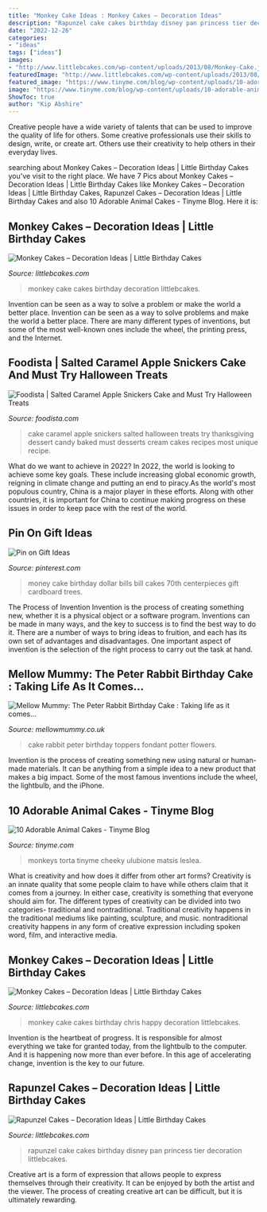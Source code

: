 ```yaml
---
title: "Monkey Cake Ideas : Monkey Cakes – Decoration Ideas"
description: "Rapunzel cake cakes birthday disney pan princess tier decoration littlebcakes"
date: "2022-12-26"
categories:
- "ideas"
tags: ["ideas"]
images:
- "http://www.littlebcakes.com/wp-content/uploads/2013/08/Monkey-Cake.jpg"
featuredImage: "http://www.littlebcakes.com/wp-content/uploads/2013/08/Monkey-Cake-Ideas.jpg"
featured_image: "https://www.tinyme.com/blog/wp-content/uploads/10-adorable-animal-cakes/10-Adorable-Animal-Cakes-1.jpg"
image: "https://www.tinyme.com/blog/wp-content/uploads/10-adorable-animal-cakes/10-Adorable-Animal-Cakes-1.jpg"
ShowToc: true
author: "Kip Abshire"
---
```



Creative people have a wide variety of talents that can be used to improve the quality of life for others. Some creative professionals use their skills to design, write, or create art. Others use their creativity to help others in their everyday lives.

	

		
searching about Monkey Cakes – Decoration Ideas | Little Birthday Cakes you've visit to the right place. We have 7 Pics about Monkey Cakes – Decoration Ideas | Little Birthday Cakes like Monkey Cakes – Decoration Ideas | Little Birthday Cakes, Rapunzel Cakes – Decoration Ideas | Little Birthday Cakes and also 10 Adorable Animal Cakes - Tinyme Blog. Here it is:
		
    
## Monkey Cakes – Decoration Ideas | Little Birthday Cakes

<img loading=lazy src="http://www.littlebcakes.com/wp-content/uploads/2013/08/Monkey-Cake-Ideas.jpg" onerror="this.onerror=null;this.src='https://tse4.mm.bing.net/th?id=OIP.UsPIY81XIbCpXkwnMSruZgHaJ4&amp;pid=15.1';" alt="Monkey Cakes – Decoration Ideas | Little Birthday Cakes">

_Source: littlebcakes.com_

>monkey cake cakes birthday decoration littlebcakes. 

	

Invention can be seen as a way to solve a problem or make the world a better place.
Invention can be seen as a way to solve problems and make the world a better place. There are many different types of inventions, but some of the most well-known ones include the wheel, the printing press, and the Internet.

    
## Foodista | Salted Caramel Apple Snickers Cake And Must Try Halloween Treats

<img loading=lazy src="http://cf.foodista.com/content/fp/zi7kyp7s2nxgzbj5.jpg" onerror="this.onerror=null;this.src='https://tse1.mm.bing.net/th?id=OIP.97cC6EYi2QtB3aNEd8_SMAHaLH&amp;pid=15.1';" alt="Foodista | Salted Caramel Apple Snickers Cake and Must Try Halloween Treats">

_Source: foodista.com_

>cake caramel apple snickers salted halloween treats try thanksgiving dessert candy baked must desserts cream cakes recipes most unique recipe. 

	

What do we want to achieve in 2022?
In 2022, the world is looking to achieve some key goals. These include increasing global economic growth, reigning in climate change and putting an end to piracy.As the world's most populous country, China is a major player in these efforts. Along with other countries, it is important for China to continue making progress on these issues in order to keep pace with the rest of the world.

    
## Pin On Gift Ideas

<img loading=lazy src="https://i.pinimg.com/736x/45/5a/07/455a07b736be70eef1f6bf85a8100a54--money-creation-money-trees.jpg" onerror="this.onerror=null;this.src='https://tse1.mm.bing.net/th?id=OIP.vRMv6c6ahGWyZITvWdmsMwHaJ3&amp;pid=15.1';" alt="Pin on Gift Ideas">

_Source: pinterest.com_

>money cake birthday dollar bills bill cakes 70th centerpieces gift cardboard trees. 

	

The Process of Invention
Invention is the process of creating something new, whether it is a physical object or a software program. Inventions can be made in many ways, and the key to success is to find the best way to do it. There are a number of ways to bring ideas to fruition, and each has its own set of advantages and disadvantages. One important aspect of invention is the selection of the right process to carry out the task at hand.

    
## Mellow Mummy: The Peter Rabbit Birthday Cake : Taking Life As It Comes...

<img loading=lazy src="https://3.bp.blogspot.com/-MHpGuqBi3wU/VypKwUvfUCI/AAAAAAAAUU4/Ln5fpsFxfYYio-WzgrWO40Kz_diogg5_wCLcB/s1600/IMG_5110.JPG" onerror="this.onerror=null;this.src='https://tse3.mm.bing.net/th?id=OIP.SiYSRhOKNEeNZVJewb8gpAHaLH&amp;pid=15.1';" alt="Mellow Mummy: The Peter Rabbit Birthday Cake : Taking life as it comes...">

_Source: mellowmummy.co.uk_

>cake rabbit peter birthday toppers fondant potter flowers. 

	

Invention is the process of creating something new using natural or human-made materials. It can be anything from a simple idea to a new product that makes a big impact. Some of the most famous inventions include the wheel, the lightbulb, and the iPhone.

    
## 10 Adorable Animal Cakes - Tinyme Blog

<img loading=lazy src="https://www.tinyme.com/blog/wp-content/uploads/10-adorable-animal-cakes/10-Adorable-Animal-Cakes-1.jpg" onerror="this.onerror=null;this.src='https://tse2.mm.bing.net/th?id=OIP.WfFbr9DsO-YALgooIIOsGAHaLG&amp;pid=15.1';" alt="10 Adorable Animal Cakes - Tinyme Blog">

_Source: tinyme.com_

>monkeys torta tinyme cheeky ulubione matsis leslea. 

	

What is creativity and how does it differ from other art forms?
Creativity is an innate quality that some people claim to have while others claim that it comes from a journey. In either case, creativity is something that everyone should aim for. The different types of creativity can be divided into two categories- traditional and nontraditional. Traditional creativity happens in the traditional mediums like painting, sculpture, and music. nontraditional creativity happens in any form of creative expression including spoken word, film, and interactive media.

    
## Monkey Cakes – Decoration Ideas | Little Birthday Cakes

<img loading=lazy src="http://www.littlebcakes.com/wp-content/uploads/2013/08/Monkey-Cake.jpg" onerror="this.onerror=null;this.src='https://tse2.mm.bing.net/th?id=OIP.tbxt3A_MXCcctZE6LcFdVwHaJ4&amp;pid=15.1';" alt="Monkey Cakes – Decoration Ideas | Little Birthday Cakes">

_Source: littlebcakes.com_

>monkey cake cakes birthday chris happy decoration littlebcakes. 

	

Invention is the heartbeat of progress. It is responsible for almost everything we take for granted today, from the lightbulb to the computer. And it is happening now more than ever before. In this age of accelerating change, invention is the key to our future.

    
## Rapunzel Cakes – Decoration Ideas | Little Birthday Cakes

<img loading=lazy src="http://www.littlebcakes.com/wp-content/uploads/2013/08/Rapunzel-Cake-Pan.jpg" onerror="this.onerror=null;this.src='https://tse4.mm.bing.net/th?id=OIP.tqgWB2Q-8wN5bo5QcUhSjQHaKI&amp;pid=15.1';" alt="Rapunzel Cakes – Decoration Ideas | Little Birthday Cakes">

_Source: littlebcakes.com_

>rapunzel cake cakes birthday disney pan princess tier decoration littlebcakes. 

	

Creative art is a form of expression that allows people to express themselves through their creativity. It can be enjoyed by both the artist and the viewer. The process of creating creative art can be difficult, but it is ultimately rewarding.

